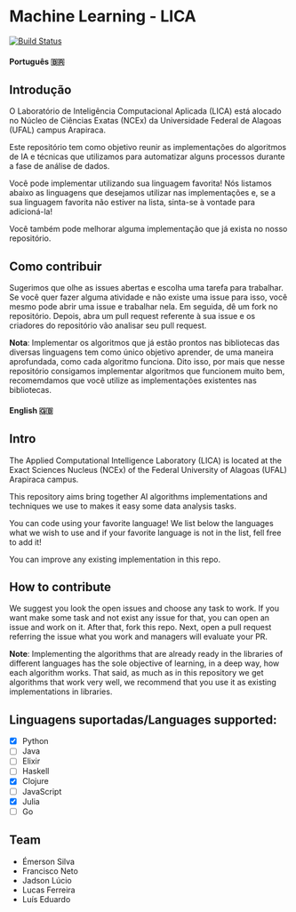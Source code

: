 # Machine Learning - LICA 
[![Build Status](https://travis-ci.org/LICA-UFAL/machine_learning_lica.svg?branch=master)](https://travis-ci.org/LICA-UFAL/machine_learning_lica)

#### Português :brazil:
## Introdução
O Laboratório de Inteligência Computacional Aplicada (LICA) está alocado no Núcleo de Ciências Exatas (NCEx) da Universidade Federal de Alagoas (UFAL) campus Arapiraca.

Este repositório tem como objetivo reunir as implementações do algoritmos de IA e técnicas que utilizamos para automatizar alguns processos durante a fase de análise de dados. 

Você pode implementar utilizando sua linguagem favorita! Nós listamos abaixo as linguagens que desejamos utilizar nas implementações e, se a sua linguagem favorita não estiver na lista, sinta-se à vontade para adicioná-la!

Você também pode melhorar alguma implementação que já exista no nosso repositório.

## Como contribuir
Sugerimos que olhe as issues abertas e escolha uma tarefa para trabalhar. Se você quer fazer alguma atividade e não existe uma issue para isso, você mesmo pode abrir uma issue e trabalhar nela. Em seguida, dê um fork no repositório. Depois, abra um pull request referente à sua issue e os criadores do repositório vão analisar seu pull request.

**Nota**: Implementar os algoritmos que já estão prontos nas bibliotecas das diversas linguagens tem como único objetivo aprender, de uma maneira aprofundada, como cada algoritmo funciona. Dito isso, por mais que nesse repositório consigamos implementar algoritmos que funcionem muito bem, recomemdamos que você utilize as implementações existentes nas bibliotecas.

#### English :gb:
## Intro
The Applied Computational Intelligence Laboratory (LICA) is located at the Exact Sciences Nucleus (NCEx) of the Federal University of Alagoas (UFAL) Arapiraca campus.

This repository aims bring together AI algorithms implementations and techniques we use to makes it easy some data analysis tasks.

You can code using your favorite language! We list below the languages what we wish to use and if your favorite language is not in the list, fell free to add it!

You can improve any existing implementation in this repo.

## How to contribute
We suggest you look the open issues and choose any task to work. If you want make some task and not exist any issue for that, you can open an issue and work on it. After that, fork this repo. Next, open a pull request referring the issue what you work and managers will evaluate your PR.

**Note**: Implementing the algorithms that are already ready in the libraries of different languages has the sole objective of learning, in a deep way, how each algorithm works. That said, as much as in this repository we get algorithms that work very well, we recommend that you use it as existing implementations in libraries.

## Linguagens suportadas/Languages supported: 
 - [X] Python
 - [ ] Java 
 - [ ] Elixir 
 - [ ] Haskell 
 - [X] Clojure
 - [ ] JavaScript
 - [X] Julia
 - [ ] Go

## Team 
 * Émerson Silva
 * Francisco Neto 
 * Jadson Lúcio 
 * Lucas Ferreira 
 * Luís Eduardo 


